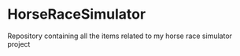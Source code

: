 # HorseRaceSimulator
Repository containing all the items related to my horse race simulator project
